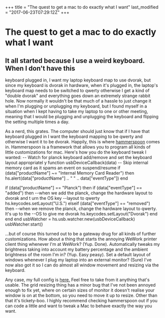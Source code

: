 +++
title = "The quest to get a mac to do exactly what I want"
last_modified = "2017-06-23T07:29:12Z"
+++
# The quest to get a mac to do exactly what I want

## It all started because I use a weird keyboard. When I don't have this
keyboard plugged in, I want my laptop keyboard map to use dvorak, but
since my keyboard is dvorak in hardware, when it's plugged in, the
laptop's keyboard map needs to be switched to qwerty otherwise I get a
kind of "double dvorak" and everything goes down an extremely strange
rabbit hole. Now normally it wouldn't be that much of a hassle to just
change it when I'm plugging or unplugging my keyboard, but I found
myself in a situation when I kept having to take my laptop to one or
other meeting, meaning that I would be plugging and unplugging the
keyboard and flipping the setting multiple times a day.

As a nerd, this grates. The computer should just know that if I have
that keyboard plugged in I want the keyboard mapping to be qwerty and
otherwise I want it to be dvorak. Happily, this is where [hammerspoon][3]
comes in. Hammerspoon is a framework that allows you to program all
kinds of little customizations for mac. Here's how you do the keyboard
tweak I wanted:
-- Watch for planck keyboard add/remove and set the keyboard layout appropriatel
y
function usbDeviceCallback(data)
-- Skip internal memory card as it spams an event on suspend/resume
if (data["productName"] ~= "Internal Memory Card Reader") then
hs.alert(data["productName"] .. " " .. data["eventType"])
end

if (data["productName"] == "Planck") then
if (data["eventType"] == "added") then
--when we add the planck, change the hardware layout to dvorak and t
urn the OS key
--layout to qwerty
hs.keycodes.setLayout("U.S.")
elseif (data["eventType"] == "removed") then
--when we remove the planck, change the hardware layout to qwerty.
It's up to the
--OS to give me dvorak
hs.keycodes.setLayout("Dvorak")
end
end
end
usbWatcher = hs.usb.watcher.new(usbDeviceCallback)
usbWatcher:start()

...but of course this turned out to be a gateway drug for all kinds of
further customizations. How about a thing that starts the annoying
WeWork printer client thing whenever I'm at WeWork? (Yup. Done).
Automatically tweaks my brightness taking into account my battery
percentage and the ambient brightness of the room I'm in? (Yup. Easy
peasy). Set a default layout of windows whenever I plug my laptop into
an external monitor? (Sure) I've now also got it so I can do almost all
window movement and resizing via the keyboard.

Any case, my full config is [here.][4] Feel free to take from it anything
that's usable. The grid resizing thing has a minor bug that I've not
been annoyed enough to fix yet, where on certain sizes of monitor it
doesn't realise your window is on at the bottom, so you need to move it
up to resize. Other than that it's tickety-boo. I highly recommend
checking hammerspoon out if you can code a little and want to tweak a
Mac to behave exactly the way you want.

[1]: https://www.uncarved.com/articles/hammerspoon
[2]: https://www.uncarved.com/
[3]: http://www.hammerspoon.org/
[4]: https://www.uncarved.com/static/init.lua.txt
[5]: https://www.uncarved.com/tags/computers
[6]: mailto:sean@uncarved.com
[7]: http://creativecommons.org/licenses/by-sa/4.0/
